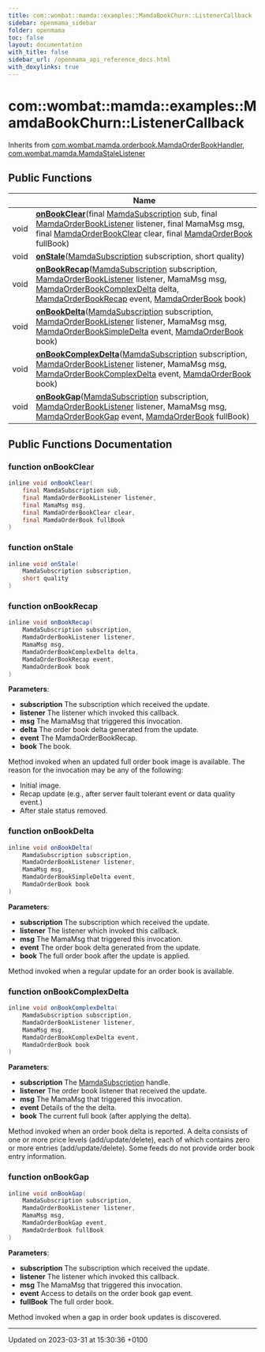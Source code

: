 ```yaml
---
title: com::wombat::mamda::examples::MamdaBookChurn::ListenerCallback
sidebar: openmama_sidebar
folder: openmama
toc: false
layout: documentation
with_title: false
sidebar_url: /openmama_api_reference_docs.html
with_doxylinks: true
---
```


# com::wombat::mamda::examples::MamdaBookChurn::ListenerCallback





Inherits from [com.wombat.mamda.orderbook.MamdaOrderBookHandler](interfacecom_1_1wombat_1_1mamda_1_1orderbook_1_1MamdaOrderBookHandler.html), [com.wombat.mamda.MamdaStaleListener](interfacecom_1_1wombat_1_1mamda_1_1MamdaStaleListener.html)

## Public Functions

|                | Name           |
| -------------- | -------------- |
| void | **[onBookClear](classcom_1_1wombat_1_1mamda_1_1examples_1_1MamdaBookChurn_1_1ListenerCallback.html#function-onbookclear)**(final [MamdaSubscription](classcom_1_1wombat_1_1mamda_1_1MamdaSubscription.html) sub, final [MamdaOrderBookListener](classcom_1_1wombat_1_1mamda_1_1orderbook_1_1MamdaOrderBookListener.html) listener, final MamaMsg msg, final [MamdaOrderBookClear](interfacecom_1_1wombat_1_1mamda_1_1orderbook_1_1MamdaOrderBookClear.html) clear, final [MamdaOrderBook](classcom_1_1wombat_1_1mamda_1_1orderbook_1_1MamdaOrderBook.html) fullBook) |
| void | **[onStale](classcom_1_1wombat_1_1mamda_1_1examples_1_1MamdaBookChurn_1_1ListenerCallback.html#function-onstale)**([MamdaSubscription](classcom_1_1wombat_1_1mamda_1_1MamdaSubscription.html) subscription, short quality) |
| void | **[onBookRecap](classcom_1_1wombat_1_1mamda_1_1examples_1_1MamdaBookChurn_1_1ListenerCallback.html#function-onbookrecap)**([MamdaSubscription](classcom_1_1wombat_1_1mamda_1_1MamdaSubscription.html) subscription, [MamdaOrderBookListener](classcom_1_1wombat_1_1mamda_1_1orderbook_1_1MamdaOrderBookListener.html) listener, MamaMsg msg, [MamdaOrderBookComplexDelta](classcom_1_1wombat_1_1mamda_1_1orderbook_1_1MamdaOrderBookComplexDelta.html) delta, [MamdaOrderBookRecap](interfacecom_1_1wombat_1_1mamda_1_1orderbook_1_1MamdaOrderBookRecap.html) event, [MamdaOrderBook](classcom_1_1wombat_1_1mamda_1_1orderbook_1_1MamdaOrderBook.html) book) |
| void | **[onBookDelta](classcom_1_1wombat_1_1mamda_1_1examples_1_1MamdaBookChurn_1_1ListenerCallback.html#function-onbookdelta)**([MamdaSubscription](classcom_1_1wombat_1_1mamda_1_1MamdaSubscription.html) subscription, [MamdaOrderBookListener](classcom_1_1wombat_1_1mamda_1_1orderbook_1_1MamdaOrderBookListener.html) listener, MamaMsg msg, [MamdaOrderBookSimpleDelta](classcom_1_1wombat_1_1mamda_1_1orderbook_1_1MamdaOrderBookSimpleDelta.html) event, [MamdaOrderBook](classcom_1_1wombat_1_1mamda_1_1orderbook_1_1MamdaOrderBook.html) book) |
| void | **[onBookComplexDelta](classcom_1_1wombat_1_1mamda_1_1examples_1_1MamdaBookChurn_1_1ListenerCallback.html#function-onbookcomplexdelta)**([MamdaSubscription](classcom_1_1wombat_1_1mamda_1_1MamdaSubscription.html) subscription, [MamdaOrderBookListener](classcom_1_1wombat_1_1mamda_1_1orderbook_1_1MamdaOrderBookListener.html) listener, MamaMsg msg, [MamdaOrderBookComplexDelta](classcom_1_1wombat_1_1mamda_1_1orderbook_1_1MamdaOrderBookComplexDelta.html) event, [MamdaOrderBook](classcom_1_1wombat_1_1mamda_1_1orderbook_1_1MamdaOrderBook.html) book) |
| void | **[onBookGap](classcom_1_1wombat_1_1mamda_1_1examples_1_1MamdaBookChurn_1_1ListenerCallback.html#function-onbookgap)**([MamdaSubscription](classcom_1_1wombat_1_1mamda_1_1MamdaSubscription.html) subscription, [MamdaOrderBookListener](classcom_1_1wombat_1_1mamda_1_1orderbook_1_1MamdaOrderBookListener.html) listener, MamaMsg msg, [MamdaOrderBookGap](interfacecom_1_1wombat_1_1mamda_1_1orderbook_1_1MamdaOrderBookGap.html) event, [MamdaOrderBook](classcom_1_1wombat_1_1mamda_1_1orderbook_1_1MamdaOrderBook.html) fullBook) |

## Public Functions Documentation

### function onBookClear

```java
inline void onBookClear(
    final MamdaSubscription sub,
    final MamdaOrderBookListener listener,
    final MamaMsg msg,
    final MamdaOrderBookClear clear,
    final MamdaOrderBook fullBook
)
```


### function onStale

```java
inline void onStale(
    MamdaSubscription subscription,
    short quality
)
```


### function onBookRecap

```java
inline void onBookRecap(
    MamdaSubscription subscription,
    MamdaOrderBookListener listener,
    MamaMsg msg,
    MamdaOrderBookComplexDelta delta,
    MamdaOrderBookRecap event,
    MamdaOrderBook book
)
```


**Parameters**: 

  * **subscription** The subscription which received the update. 
  * **listener** The listener which invoked this callback. 
  * **msg** The MamaMsg that triggered this invocation. 
  * **delta** The order book delta generated from the update. 
  * **event** The MamdaOrderBookRecap. 
  * **book** The book. 


Method invoked when an updated full order book image is available. The reason for the invocation may be any of the following:

* Initial image.
* Recap update (e.g., after server fault tolerant event or data quality event.)
* After stale status removed.


### function onBookDelta

```java
inline void onBookDelta(
    MamdaSubscription subscription,
    MamdaOrderBookListener listener,
    MamaMsg msg,
    MamdaOrderBookSimpleDelta event,
    MamdaOrderBook book
)
```


**Parameters**: 

  * **subscription** The subscription which received the update. 
  * **listener** The listener which invoked this callback. 
  * **msg** The MamaMsg that triggered this invocation. 
  * **event** The order book delta generated from the update. 
  * **book** The full order book after the update is applied. 


Method invoked when a regular update for an order book is available.


### function onBookComplexDelta

```java
inline void onBookComplexDelta(
    MamdaSubscription subscription,
    MamdaOrderBookListener listener,
    MamaMsg msg,
    MamdaOrderBookComplexDelta event,
    MamdaOrderBook book
)
```


**Parameters**: 

  * **subscription** The [MamdaSubscription](classcom_1_1wombat_1_1mamda_1_1MamdaSubscription.html) handle. 
  * **listener** The order book listener that received the update. 
  * **msg** The MamaMsg that triggered this invocation. 
  * **event** Details of the the delta. 
  * **book** The current full book (after applying the delta). 


Method invoked when an order book delta is reported. A delta consists of one or more price levels (add/update/delete), each of which contains zero or more entries (add/update/delete). Some feeds do not provide order book entry information.


### function onBookGap

```java
inline void onBookGap(
    MamdaSubscription subscription,
    MamdaOrderBookListener listener,
    MamaMsg msg,
    MamdaOrderBookGap event,
    MamdaOrderBook fullBook
)
```


**Parameters**: 

  * **subscription** The subscription which received the update. 
  * **listener** The listener which invoked this callback. 
  * **msg** The MamaMsg that triggered this invocation. 
  * **event** Access to details on the order book gap event. 
  * **fullBook** The full order book. 


Method invoked when a gap in order book updates is discovered.


-------------------------------

Updated on 2023-03-31 at 15:30:36 +0100